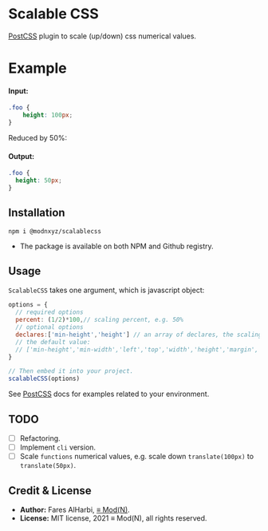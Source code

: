 # Scalable CSS

[PostCSS] plugin to scale (up/down) css numerical values.

[PostCSS]: https://github.com/postcss/postcss
[≡ Mod(N)]: https://modn.xyz

# Example

#### Input:
```css
.foo {
    height: 100px;
}
```
Reduced by 50%:
#### Output:
```css
.foo {
  height: 50px;
}
```

## Installation
```
npm i @modnxyz/scalablecss
```
- The package is available on both NPM and Github registry.
## Usage
`ScalableCSS` takes one argument, which is javascript object:
```js
options = {
  // required options 
  percent: (1/2)*100,// scaling percent, e.g. 50%
  // optional options
  declares:['min-height','height'] // an array of declares, the scaling will apply **only** to it.
  // the default value: 
  // ['min-height','min-width','left','top','width','height','margin', 'padding', 'font-size', 'line-height', 'transform'];
}

// Then embed it into your project.
scalableCSS(options)
```

See [PostCSS] docs for examples related to your environment.

## TODO
- [ ] Refactoring.
- [ ] Implement `cli` version.
- [ ] Scale `functions` numerical values, e.g. scale down `translate(100px)` to `translate(50px)`.

## Credit & License
- **Author:** Fares AlHarbi, [≡ Mod(N)].
- **License:** MIT license, 2021 ≡ Mod(N), all rights reserved.
